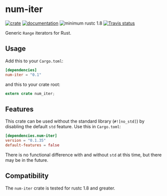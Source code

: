 # num-iter

[![crate](https://img.shields.io/crates/v/num-iter.svg)](https://crates.io/crates/num-iter)
[![documentation](https://docs.rs/num-iter/badge.svg)](https://docs.rs/num-iter)
![minimum rustc 1.8](https://img.shields.io/badge/rustc-1.8+-red.svg)
[![Travis status](https://travis-ci.org/rust-num/num-iter.svg?branch=master)](https://travis-ci.org/rust-num/num-iter)

Generic `Range` iterators for Rust.

## Usage

Add this to your `Cargo.toml`:

```toml
[dependencies]
num-iter = "0.1"
```

and this to your crate root:

```rust
extern crate num_iter;
```

## Features

This crate can be used without the standard library (`#![no_std]`) by disabling
the default `std` feature.  Use this in `Cargo.toml`:

```toml
[dependencies.num-iter]
version = "0.1.35"
default-features = false
```

There is no functional difference with and without `std` at this time, but
there may be in the future.

## Compatibility

The `num-iter` crate is tested for rustc 1.8 and greater.
